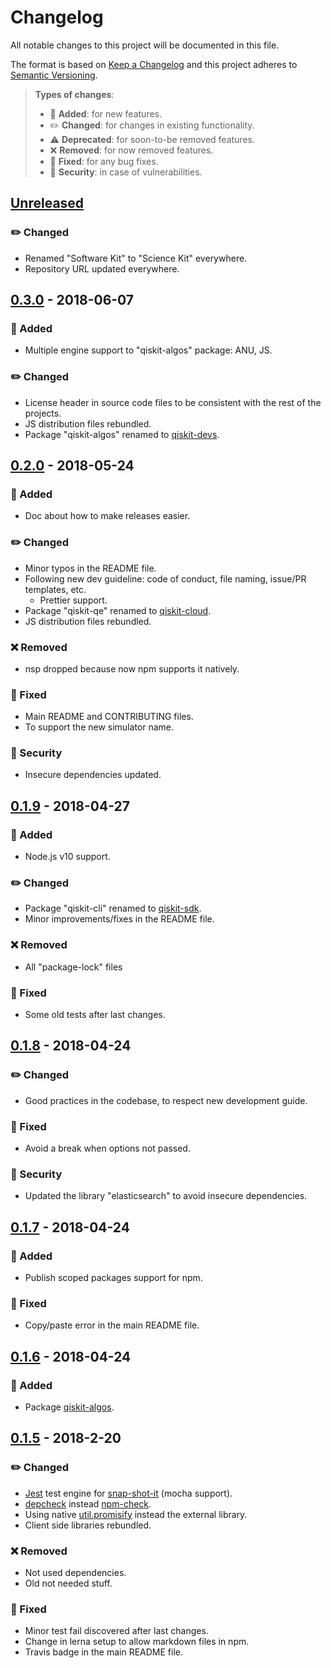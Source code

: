 # Changelog

All notable changes to this project will be documented in this file.

The format is based on [Keep a Changelog](http://keepachangelog.com/en/1.0.0/)
and this project adheres to [Semantic Versioning](http://semver.org/spec/v2.0.0.html).

> **Types of changes**:
>
> - 🎉 **Added**: for new features.
> - ✏️ **Changed**: for changes in existing functionality.
> - ⚠️ **Deprecated**: for soon-to-be removed features.
> - ❌ **Removed**: for now removed features.
> - 🐛 **Fixed**: for any bug fixes.
> - 👾 **Security**: in case of vulnerabilities.

## [Unreleased]

### ✏️ Changed

* Renamed "Software Kit" to "Science Kit" everywhere.
* Repository URL updated everywhere.

## [0.3.0] - 2018-06-07

### 🎉 Added

* Multiple engine support to "qiskit-algos" package: ANU, JS.

### ✏️ Changed

* License header in source code files to be consistent with the rest of the projects.
* JS distribution files rebundled.
* Package "qiskit-algos" renamed to [qiskit-devs](https://github.com/QISKit/qiskit-js/tree/master/packages/qiskit-devs).

## [0.2.0] - 2018-05-24

### 🎉 Added

* Doc about how to make releases easier.

### ✏️ Changed

* Minor typos in the README file.
* Following new dev guideline: code of conduct, file naming, issue/PR templates, etc.
  * Prettier support.
* Package "qiskit-qe" renamed to [qiskit-cloud](https://github.com/QISKit/qiskit-js/tree/master/packages/qiskit-cloud).
* JS distribution files rebundled.

### ❌ Removed

* nsp dropped because now npm supports it natively.

### 🐛 Fixed

* Main README and CONTRIBUTING files.
* To support the new simulator name.

### 👾 Security

* Insecure dependencies updated.

## [0.1.9] - 2018-04-27

### 🎉 Added

* Node.js v10 support.

### ✏️ Changed

* Package "qiskit-cli" renamed to [qiskit-sdk](https://github.com/QISKit/qiskit-js/tree/master/packages/qiskit-sdk).
* Minor improvements/fixes in the README file.

### ❌ Removed

* All "package-lock" files

### 🐛 Fixed

* Some old tests after last changes.

## [0.1.8] - 2018-04-24

### ✏️ Changed

* Good practices in the codebase, to respect new development guide.

### 🐛 Fixed

* Avoid a break when options not passed.

### 👾 Security

* Updated the library "elasticsearch" to avoid insecure dependencies.

## [0.1.7] - 2018-04-24

### 🎉 Added

* Publish scoped packages support for npm.

### 🐛 Fixed

* Copy/paste error in the main README file.

## [0.1.6] - 2018-04-24

### 🎉 Added

* Package [qiskit-algos](https://github.com/QISKit/qiskit-js/tree/master/packages/qiskit-devs).

## [0.1.5] - 2018-2-20

### ✏️ Changed

* [Jest](https://facebook.github.io/jest) test engine for [snap-shot-it](https://github.com/bahmutov/snap-shot-it) (mocha support).
* [depcheck](https://www.npmjs.com/package/depcheck) instead [npm-check](https://www.npmjs.com/package/npm-check).
* Using native [util.promisify](https://nodejs.org/api/util.html#util_util_promisify_original) instead the external library.
* Client side libraries rebundled.

### ❌ Removed

* Not used dependencies.
* Old not needed stuff.

### 🐛 Fixed

* Minor test fail discovered after last changes.
* Change in lerna setup to allow markdown files in npm.
* Travis badge in the main README file.

[unreleased]: https://github.com/QISKit/qiskit-js/compare/v0.3.0...HEAD
[0.3.0]: https://github.com/QISKit/qiskit-js/compare/v0.2.0...v0.3.0
[0.2.0]: https://github.com/QISKit/qiskit-js/compare/v0.1.9...v0.2.0
[0.1.9]: https://github.com/QISKit/qiskit-js/compare/v0.1.8...v0.1.9
[0.1.8]: https://github.com/QISKit/qiskit-js/compare/v0.1.7...v0.1.8
[0.1.7]: https://github.com/QISKit/qiskit-js/compare/v0.1.6...v0.1.7
[0.1.6]: https://github.com/QISKit/qiskit-js/compare/v0.1.5...v0.1.6
[0.1.5]: https://github.com/QISKit/qiskit-js/compare/170b827423cb605c99c599a0be2ab526359bac76...v0.1.5

